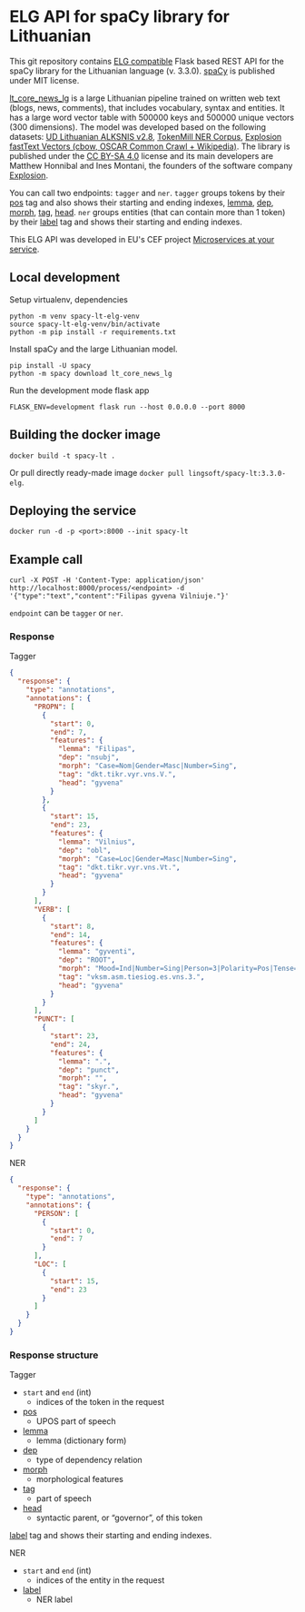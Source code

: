 # ELG API for spaCy library for Lithuanian

This git repository contains [ELG compatible](https://european-language-grid.readthedocs.io/en/stable/all/A3_API/LTInternalAPI.html) Flask based REST API for the spaCy library for the Lithuanian language (v. 3.3.0). [spaCy](https://github.com/explosion/spaCy) is published under MIT license.

[lt_core_news_lg](https://spacy.io/models/lt#lt_core_news_lg) is a large Lithuanian pipeline trained on written web text (blogs, news, comments), that includes vocabulary, syntax and entities. It has a large word vector table with 500000 keys and 500000 unique vectors (300 dimensions). The model was developed based on the following datasets: [UD Lithuanian ALKSNIS v2.8](https://github.com/UniversalDependencies/UD_Lithuanian-ALKSNIS), [TokenMill NER Corpus](https://www.tokenmill.lt/), [Explosion fastText Vectors (cbow, OSCAR Common Crawl + Wikipedia)](https://spacy.io/). The library is published under the [CC BY-SA 4.0](https://creativecommons.org/licenses/by-sa/4.0/) license and its main developers are Matthew Honnibal and Ines Montani, the founders of the software company [Explosion](https://explosion.ai/).

You can call two endpoints: `tagger` and `ner`. `tagger` groups tokens by their [pos](https://spacy.io/api/morphologizer) tag and also shows their starting and ending indexes, [lemma](https://spacy.io/api/lemmatizer), [dep](https://spacy.io/api/dependencyparser), [morph](https://spacy.io/api/morphologizer), [tag](https://spacy.io/api/tagger), [head](https://spacy.io/api/dependencyparser). `ner` groups entities (that can contain more than 1 token) by their [label](https://spacy.io/usage/linguistic-features#named-entities) tag and shows their starting and ending indexes.

This ELG API was developed in EU's CEF project [Microservices at your service](https://www.lingsoft.fi/en/microservices-at-your-service-bridging-gap-between-nlp-research-and-industry).

## Local development

Setup virtualenv, dependencies

```
python -m venv spacy-lt-elg-venv
source spacy-lt-elg-venv/bin/activate
python -m pip install -r requirements.txt
```

Install spaCy and the large Lithuanian model.

```
pip install -U spacy
python -m spacy download lt_core_news_lg
```

Run the development mode flask app

```
FLASK_ENV=development flask run --host 0.0.0.0 --port 8000
```

## Building the docker image

```
docker build -t spacy-lt .
```

Or pull directly ready-made image `docker pull lingsoft/spacy-lt:3.3.0-elg`.

## Deploying the service

```
docker run -d -p <port>:8000 --init spacy-lt
```

## Example call

```
curl -X POST -H 'Content-Type: application/json' http://localhost:8000/process/<endpoint> -d '{"type":"text","content":"Filipas gyvena Vilniuje."}'
```

`endpoint` can be `tagger` or `ner`. 

### Response

Tagger

```json
{
  "response": {
    "type": "annotations",
    "annotations": {
      "PROPN": [
        {
          "start": 0,
          "end": 7,
          "features": {
            "lemma": "Filipas",
            "dep": "nsubj",
            "morph": "Case=Nom|Gender=Masc|Number=Sing",
            "tag": "dkt.tikr.vyr.vns.V.",
            "head": "gyvena"
          }
        },
        {
          "start": 15,
          "end": 23,
          "features": {
            "lemma": "Vilnius",
            "dep": "obl",
            "morph": "Case=Loc|Gender=Masc|Number=Sing",
            "tag": "dkt.tikr.vyr.vns.Vt.",
            "head": "gyvena"
          }
        }
      ],
      "VERB": [
        {
          "start": 8,
          "end": 14,
          "features": {
            "lemma": "gyventi",
            "dep": "ROOT",
            "morph": "Mood=Ind|Number=Sing|Person=3|Polarity=Pos|Tense=Pres|VerbForm=Fin",
            "tag": "vksm.asm.tiesiog.es.vns.3.",
            "head": "gyvena"
          }
        }
      ],
      "PUNCT": [
        {
          "start": 23,
          "end": 24,
          "features": {
            "lemma": ".",
            "dep": "punct",
            "morph": "",
            "tag": "skyr.",
            "head": "gyvena"
          }
        }
      ]
    }
  }
}
```

NER

```json
{
  "response": {
    "type": "annotations",
    "annotations": {
      "PERSON": [
        {
          "start": 0,
          "end": 7
        }
      ],
      "LOC": [
        {
          "start": 15,
          "end": 23
        }
      ]
    }
  }
}

```

### Response structure

Tagger
- `start` and `end` (int)
  - indices of the token in the request
- [pos](https://spacy.io/api/morphologizer)
  - UPOS part of speech
- [lemma](https://spacy.io/api/lemmatizer)
  - lemma (dictionary form)
- [dep](https://spacy.io/api/dependencyparser)
  - type of dependency relation
- [morph](https://spacy.io/api/morphologizer)
  - morphological features
- [tag](https://spacy.io/api/tagger)
  - part of speech
- [head](https://spacy.io/api/dependencyparser)
  - syntactic parent, or “governor”, of this token

 [label](https://spacy.io/usage/linguistic-features#named-entities) tag and shows their starting and ending indexes.

NER
- `start` and `end` (int)
  - indices of the entity in the request
- [label](https://spacy.io/usage/linguistic-features#named-entities)
  - NER label
